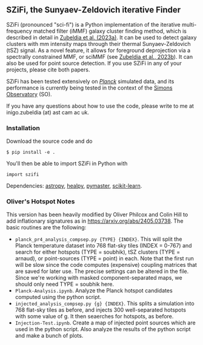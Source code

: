 ## SZiFi, the Sunyaev-Zeldovich iterative Finder

SZiFi (pronounced "sci-fi") is a Python implementation of the iterative multi-frequency matched filter (iMMF) galaxy cluster finding method, which is described in detail in [Zubeldia et al. (2023a)](https://ui.adsabs.harvard.edu/abs/2023MNRAS.522.4766Z/abstract). It can be used to detect galaxy clusters with mm intensity maps through their thermal Sunyaev-Zeldovich (tSZ) signal. As a novel feature, it allows for foreground deprojection via a spectrally constrained MMF, or sciMMF (see [Zubeldia et al., 2023b](https://ui.adsabs.harvard.edu/abs/2023MNRAS.522.5123Z/abstract)). It can also be used for point source detection. If you use SZiFi in any of your projects, please cite both papers.

SZiFi has been tested extensively on [*Planck*](https://pla.esac.esa.int/#home) simulated data, and its performance is currently being tested in the context of the [Simons Observatory](https://simonsobservatory.org) (SO).

If you have any questions about how to use the code, please write to me at inigo.zubeldia (at) ast cam ac uk.

### Installation

Download the source code and do 
```
$ pip install -e .
```
You'll then be able to import SZiFi in Python with
```
import szifi
```
Dependencies: [astropy](https://www.astropy.org), [healpy](https://healpy.readthedocs.io/en/latest/), [pymaster](https://namaster.readthedocs.io), [scikit-learn](https://scikit-learn.org/stable/).

### Oliver's Hotspot Notes
This version has been heavily modified by Oliver Philcox and Colin Hill to add inflationary signatures as in https://arxiv.org/abs/2405.03738. The basic routines are the following:
- ```planck_pr4_analysis_compsep.py {TYPE} {INDEX}```. This will split the Planck temperature dataset into 768 flat-sky tiles (INDEX = 0-767) and search for either hotspots (TYPE = soubhik), tSZ clusters (TYPE = arnaud), or point-sources (TYPE = point) in each. Note that the first run will be slow since the code computes (expensive) coupling matrices that are saved for later use. The precise settings can be altered in the file. Since we're working with masked component-separated maps, we should only need TYPE = soubhik here. 
- ```Planck-Analysis.ipynb```. Analyze the Planck hotspot candidates computed using the python script.
- ```injected_analysis_compsep.py {g} {INDEX}```. This splits a simulation into 768 flat-sky tiles as before, and injects 300 well-separated hotspots with some value of g. It then seaerches for hotspots, as before.
- ```Injection-Test.ipynb```. Create a map of injected point sources which are used in the python script. Also analyze the results of the python script and make a bunch of plots.